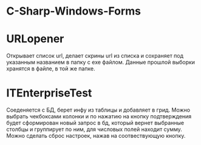 # C-Sharp-Windows-Forms

# URLopener
Открывает список url, делает скрины url из списка и сохраняет под указанным названием в папку с exe файлом. Данные прошлой выборки хранятся в файле, в той же папке.

# ITEnterpriseTest
Соеденяется с БД, берет инфу из таблицы и добавляет в грид. Можно выбрать чекбоксами колонки и по нажатию на кнопку подтверждения будет сформирован новый запрос в бд, который вернет выбранные столбцы и группирует по ним, для числовых полей находит сумму. Можно сделать сброс настроек, нажав на соотвествующую кнопку.
